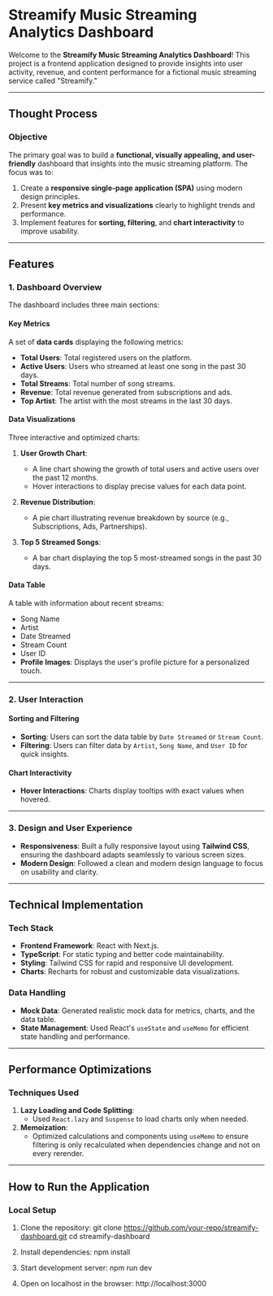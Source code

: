 # Streamify Music Streaming Analytics Dashboard

Welcome to the **Streamify Music Streaming Analytics Dashboard**! This project is a frontend application designed to provide insights into user activity, revenue, and content performance for a fictional music streaming service called "Streamify."

---

## **Thought Process**

### **Objective**
The primary goal was to build a **functional, visually appealing, and user-friendly** dashboard that insights into the music streaming platform. The focus was to:
1. Create a **responsive single-page application (SPA)** using modern design principles.
2. Present **key metrics and visualizations** clearly to highlight trends and performance.
3. Implement features for **sorting, filtering**, and **chart interactivity** to improve usability.

---

## **Features**

### **1. Dashboard Overview**
The dashboard includes three main sections:

#### **Key Metrics**
A set of **data cards** displaying the following metrics:
- **Total Users**: Total registered users on the platform.
- **Active Users**: Users who streamed at least one song in the past 30 days.
- **Total Streams**: Total number of song streams.
- **Revenue**: Total revenue generated from subscriptions and ads.
- **Top Artist**: The artist with the most streams in the last 30 days.

#### **Data Visualizations**
Three interactive and optimized charts:
1. **User Growth Chart**:
   - A line chart showing the growth of total users and active users over the past 12 months.
   - Hover interactions to display precise values for each data point.

2. **Revenue Distribution**:
   - A pie chart illustrating revenue breakdown by source (e.g., Subscriptions, Ads, Partnerships).

3. **Top 5 Streamed Songs**:
   - A bar chart displaying the top 5 most-streamed songs in the past 30 days.

#### **Data Table**
A table with information about recent streams:
- Song Name
- Artist
- Date Streamed
- Stream Count
- User ID
- **Profile Images**: Displays the user's profile picture for a personalized touch.

---

### **2. User Interaction**

#### **Sorting and Filtering**
- **Sorting**: Users can sort the data table by `Date Streamed` or `Stream Count`.
- **Filtering**: Users can filter data by `Artist`, `Song Name`, and `User ID` for quick insights.

#### **Chart Interactivity**
- **Hover Interactions**: Charts display tooltips with exact values when hovered.

---

### **3. Design and User Experience**
- **Responsiveness**: Built a fully responsive layout using **Tailwind CSS**, ensuring the dashboard adapts seamlessly to various screen sizes.
- **Modern Design**: Followed a clean and modern design language to focus on usability and clarity.

---

## **Technical Implementation**

### **Tech Stack**
- **Frontend Framework**: React with Next.js.
- **TypeScript**: For static typing and better code maintainability.
- **Styling**: Tailwind CSS for rapid and responsive UI development.
- **Charts**: Recharts for robust and customizable data visualizations.

### **Data Handling**
- **Mock Data**: Generated realistic mock data for metrics, charts, and the data table.
- **State Management**: Used React's `useState` and `useMemo` for efficient state handling and performance.

---

## **Performance Optimizations**

### **Techniques Used**
1. **Lazy Loading and Code Splitting**:
   - Used `React.lazy` and `Suspense` to load charts only when needed.
2. **Memoization**:
   - Optimized calculations and components using `useMemo` to ensure filtering is only recalculated when dependencies change and not on every rerender.

---

## **How to Run the Application**

### **Local Setup**
1. Clone the repository:
   git clone https://github.com/your-repo/streamify-dashboard.git
   cd streamify-dashboard

2. Install dependencies:
    npm install

3. Start development server:
    npm run dev

4. Open on localhost in the browser:
    http://localhost:3000